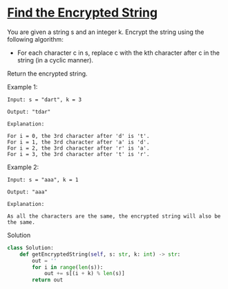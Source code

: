 # [Find the Encrypted String](https://leetcode.com/problems/find-the-encrypted-string/description/)

You are given a string s and an integer k. Encrypt the string using the following algorithm:

- For each character c in s, replace c with the kth character after c in the string (in a cyclic manner). 
  
Return the encrypted string.

Example 1:
```
Input: s = "dart", k = 3

Output: "tdar"

Explanation:

For i = 0, the 3rd character after 'd' is 't'.
For i = 1, the 3rd character after 'a' is 'd'.
For i = 2, the 3rd character after 'r' is 'a'.
For i = 3, the 3rd character after 't' is 'r'.
```
Example 2:
```
Input: s = "aaa", k = 1

Output: "aaa"

Explanation:

As all the characters are the same, the encrypted string will also be the same.
```
Solution
```python
class Solution:
    def getEncryptedString(self, s: str, k: int) -> str:
        out = ''
        for i in range(len(s)):
            out += s[(i + k) % len(s)]
        return out
```